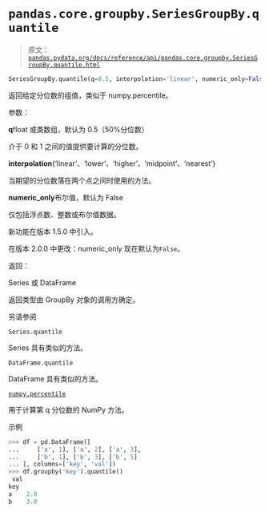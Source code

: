 # `pandas.core.groupby.SeriesGroupBy.quantile`

> 原文：[`pandas.pydata.org/docs/reference/api/pandas.core.groupby.SeriesGroupBy.quantile.html`](https://pandas.pydata.org/docs/reference/api/pandas.core.groupby.SeriesGroupBy.quantile.html)

```py
SeriesGroupBy.quantile(q=0.5, interpolation='linear', numeric_only=False)
```

返回给定分位数的组值，类似于 numpy.percentile。

参数：

**q**float 或类数组，默认为 0.5（50%分位数）

介于 0 和 1 之间的值提供要计算的分位数。

**interpolation**{‘linear’、‘lower’、‘higher’、‘midpoint’、‘nearest’}

当期望的分位数落在两个点之间时使用的方法。

**numeric_only**布尔值，默认为 False

仅包括浮点数、整数或布尔值数据。

新功能在版本 1.5.0 中引入。

在版本 2.0.0 中更改：numeric_only 现在默认为`False`。

返回：

Series 或 DataFrame

返回类型由 GroupBy 对象的调用方确定。

另请参阅

`Series.quantile`

Series 具有类似的方法。

`DataFrame.quantile`

DataFrame 具有类似的方法。

[`numpy.percentile`](https://numpy.org/doc/stable/reference/generated/numpy.percentile.html#numpy.percentile "(在 NumPy v1.26 中)")

用于计算第 q 分位数的 NumPy 方法。

示例

```py
>>> df = pd.DataFrame([
...     ['a', 1], ['a', 2], ['a', 3],
...     ['b', 1], ['b', 3], ['b', 5]
... ], columns=['key', 'val'])
>>> df.groupby('key').quantile()
 val
key
a    2.0
b    3.0 
```
